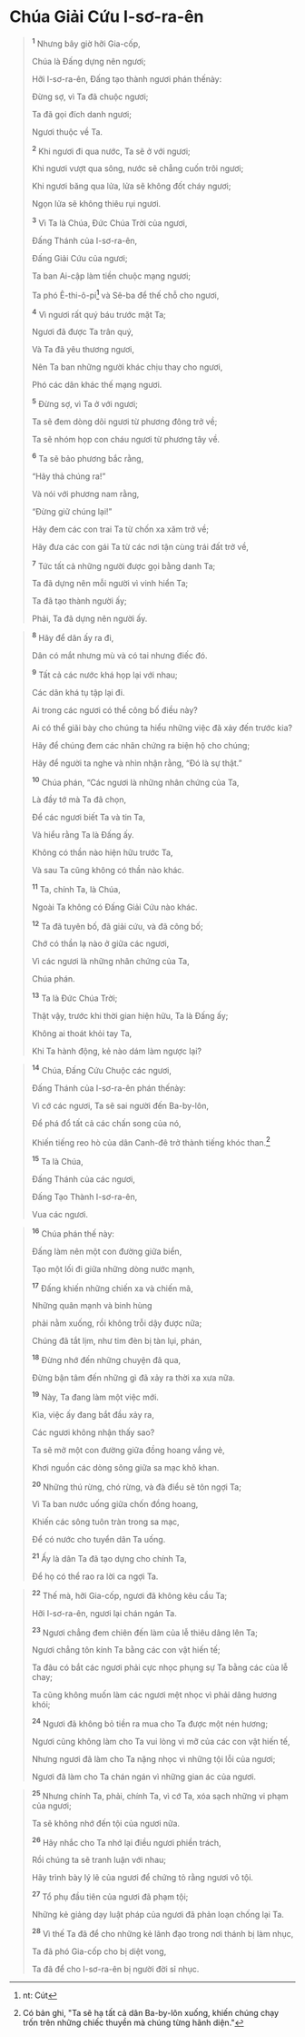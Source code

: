 # Chúa Giải Cứu I-sơ-ra-ên

> <sup><b>1</b></sup> Nhưng bây giờ hỡi Gia-cốp,
> 
> Chúa là Ðấng dựng nên ngươi;
> 
> Hỡi I-sơ-ra-ên, Ðấng tạo thành ngươi phán thếnày:
> 
> Ðừng sợ, vì Ta đã chuộc ngươi;
> 
> Ta đã gọi đích danh ngươi;
> 
> Ngươi thuộc về Ta.
> 
> <sup><b>2</b></sup> Khi ngươi đi qua nước, Ta sẽ ở với ngươi;
> 
> Khi ngươi vượt qua sông, nước sẽ chẳng cuốn trôi ngươi;
> 
> Khi ngươi băng qua lửa, lửa sẽ không đốt cháy ngươi;
> 
> Ngọn lửa sẽ không thiêu rụi ngươi.
> 
> <sup><b>3</b></sup> Vì Ta là Chúa, Ðức Chúa Trời của ngươi,
> 
> Ðấng Thánh của I-sơ-ra-ên,
> 
> Ðấng Giải Cứu của ngươi;
> 
> Ta ban Ai-cập làm tiền chuộc mạng ngươi;
> 
> Ta phó Ê-thi-ô-pi[^1] và Sê-ba để thế chỗ cho ngươi,
> 
> <sup><b>4</b></sup> Vì ngươi rất quý báu trước mặt Ta;
> 
> Ngươi đã được Ta trân quý,
> 
> Và Ta đã yêu thương ngươi,
> 
> Nên Ta ban những người khác chịu thay cho ngươi,
> 
> Phó các dân khác thế mạng ngươi.
> 
> <sup><b>5</b></sup> Ðừng sợ, vì Ta ở với ngươi;
> 
> Ta sẽ đem dòng dõi ngươi từ phương đông trở về;
> 
> Ta sẽ nhóm họp con cháu ngươi từ phương tây về.
> 
> <sup><b>6</b></sup> Ta sẽ bảo phương bắc rằng,
> 
> “Hãy thả chúng ra!”
> 
> Và nói với phương nam rằng,
> 
> “Ðừng giữ chúng lại!”
> 
> Hãy đem các con trai Ta từ chốn xa xăm trở về;
> 
> Hãy đưa các con gái Ta từ các nơi tận cùng trái đất trở về,
> 
> <sup><b>7</b></sup> Tức tất cả những người được gọi bằng danh Ta;
> 
> Ta đã dựng nên mỗi người vì vinh hiển Ta;
> 
> Ta đã tạo thành người ấy;
> 
> Phải, Ta đã dựng nên người ấy.
>


> <sup><b>8</b></sup> Hãy để dân ấy ra đi,
> 
> Dân có mắt nhưng mù và có tai nhưng điếc đó.
> 
> <sup><b>9</b></sup> Tất cả các nước khá họp lại với nhau;
> 
> Các dân khá tụ tập lại đi.
> 
> Ai trong các ngươi có thể công bố điều này?
> 
> Ai có thể giãi bày cho chúng ta hiểu những việc đã xảy đến trước kia?
> 
> Hãy để chúng đem các nhân chứng ra biện hộ cho chúng;
> 
> Hãy để người ta nghe và nhìn nhận rằng, “Ðó là sự thật.”
> 
> <sup><b>10</b></sup> Chúa phán, “Các ngươi là những nhân chứng của Ta,
> 
> Là đầy tớ mà Ta đã chọn,
> 
> Ðể các ngươi biết Ta và tin Ta,
> 
> Và hiểu rằng Ta là Ðấng ấy.
> 
> Không có thần nào hiện hữu trước Ta,
> 
> Và sau Ta cũng không có thần nào khác.
> 
> <sup><b>11</b></sup> Ta, chính Ta, là Chúa,
> 
> Ngoài Ta không có Ðấng Giải Cứu nào khác.
> 
> <sup><b>12</b></sup> Ta đã tuyên bố, đã giải cứu, và đã công bố;
> 
> Chớ có thần lạ nào ở giữa các ngươi,
> 
> Vì các ngươi là những nhân chứng của Ta,
> 
> Chúa phán.
> 
> <sup><b>13</b></sup> Ta là Ðức Chúa Trời;
> 
> Thật vậy, trước khi thời gian hiện hữu, Ta là Ðấng ấy;
> 
> Không ai thoát khỏi tay Ta,
> 
> Khi Ta hành động, kẻ nào dám làm ngược lại?
>


> <sup><b>14</b></sup> Chúa, Ðấng Cứu Chuộc các ngươi,
> 
> Ðấng Thánh của I-sơ-ra-ên phán thếnày:
> 
> Vì cớ các ngươi, Ta sẽ sai người đến Ba-by-lôn,
> 
> Ðể phá đổ tất cả các chấn song của nó,
> 
> Khiến tiếng reo hò của dân Canh-đê trở thành tiếng khóc than.[^2]
> 
> <sup><b>15</b></sup> Ta là Chúa,
> 
> Ðấng Thánh của các ngươi,
> 
> Ðấng Tạo Thành I-sơ-ra-ên,
> 
> Vua các ngươi.
>


> <sup><b>16</b></sup> Chúa phán thế này:
> 
> Ðấng làm nên một con đường giữa biển,
> 
> Tạo một lối đi giữa những dòng nước mạnh,
> 
> <sup><b>17</b></sup> Ðấng khiến những chiến xa và chiến mã,
> 
> Những quân mạnh và binh hùng
> 
> phải nằm xuống, rồi không trỗi dậy được nữa;
> 
> Chúng đã tắt lịm, như tim đèn bị tàn lụi, phán,
> 
> <sup><b>18</b></sup> Ðừng nhớ đến những chuyện đã qua,
> 
> Ðừng bận tâm đến những gì đã xảy ra thời xa xưa nữa.
> 
> <sup><b>19</b></sup> Này, Ta đang làm một việc mới.
> 
> Kìa, việc ấy đang bắt đầu xảy ra,
> 
> Các ngươi không nhận thấy sao?
> 
> Ta sẽ mở một con đường giữa đồng hoang vắng vẻ,
> 
> Khơi nguồn các dòng sông giữa sa mạc khô khan.
> 
> <sup><b>20</b></sup> Những thú rừng, chó rừng, và đà điểu sẽ tôn ngợi Ta;
> 
> Vì Ta ban nước uống giữa chốn đồng hoang,
> 
> Khiến các sông tuôn tràn trong sa mạc,
> 
> Ðể có nước cho tuyển dân Ta uống.
> 
> <sup><b>21</b></sup> Ấy là dân Ta đã tạo dựng cho chính Ta,
> 
> Ðể họ có thể rao ra lời ca ngợi Ta.
>


> <sup><b>22</b></sup> Thế mà, hỡi Gia-cốp, ngươi đã không kêu cầu Ta;
> 
> Hỡi I-sơ-ra-ên, ngươi lại chán ngán Ta.
> 
> <sup><b>23</b></sup> Ngươi chẳng đem chiên đến làm của lễ thiêu dâng lên Ta;
> 
> Ngươi chẳng tôn kính Ta bằng các con vật hiến tế;
> 
> Ta đâu có bắt các ngươi phải cực nhọc phụng sự Ta bằng các của lễ chay;
> 
> Ta cũng không muốn làm các ngươi mệt nhọc vì phải dâng hương khói;
> 
> <sup><b>24</b></sup> Ngươi đã không bỏ tiền ra mua cho Ta được một nén hương;
> 
> Ngươi cũng không làm cho Ta vui lòng vì mỡ của các con vật hiến tế,
> 
> Nhưng ngươi đã làm cho Ta nặng nhọc vì những tội lỗi của ngươi;
> 
> Ngươi đã làm cho Ta chán ngán vì những gian ác của ngươi.
>


> <sup><b>25</b></sup> Nhưng chính Ta, phải, chính Ta, vì cớ Ta, xóa sạch những vi phạm của ngươi;
> 
> Ta sẽ không nhớ đến tội của ngươi nữa.
> 
> <sup><b>26</b></sup> Hãy nhắc cho Ta nhớ lại điều ngươi phiền trách,
> 
> Rồi chúng ta sẽ tranh luận với nhau;
> 
> Hãy trình bày lý lẽ của ngươi để chứng tỏ rằng ngươi vô tội.
> 
> <sup><b>27</b></sup> Tổ phụ đầu tiên của ngươi đã phạm tội;
> 
> Những kẻ giảng dạy luật pháp của ngươi đã phản loạn chống lại Ta.
> 
> <sup><b>28</b></sup> Vì thế Ta đã để cho những kẻ lãnh đạo trong nơi thánh bị làm nhục,
> 
> Ta đã phó Gia-cốp cho bị diệt vong,
> 
> Ta đã để cho I-sơ-ra-ên bị người đời sỉ nhục.
>

[^1]: nt: Cút
[^2]: Có bản ghi, "Ta sẽ hạ tất cả dân Ba-by-lôn xuống, khiến chúng chạy trốn trên những chiếc thuyền mà chúng từng hãnh diện."

